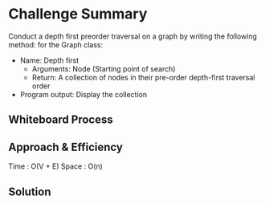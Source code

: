 # Challenge Summary
Conduct a depth first preorder traversal on a graph by writing the following method:
for the Graph class:
- Name: Depth first
  - Arguments: Node (Starting point of search)
  - Return: A collection of nodes in their pre-order depth-first traversal order
- Program output: Display the collection
## Whiteboard Process
<!-- Embedded whiteboard image -->

## Approach & Efficiency
Time : O(V + E)
Space : O(n)
## Solution
